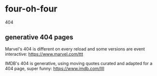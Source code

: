 # four-oh-four
404

## generative 404 pages

Marvel's 404 is different on every reload and some versions are event interactive: https://www.marvel.com/ttt

IMDB's 404 is generative, using moving quotes curated and adapted for a 404 page, super funny: https://www.imdb.com/llll
